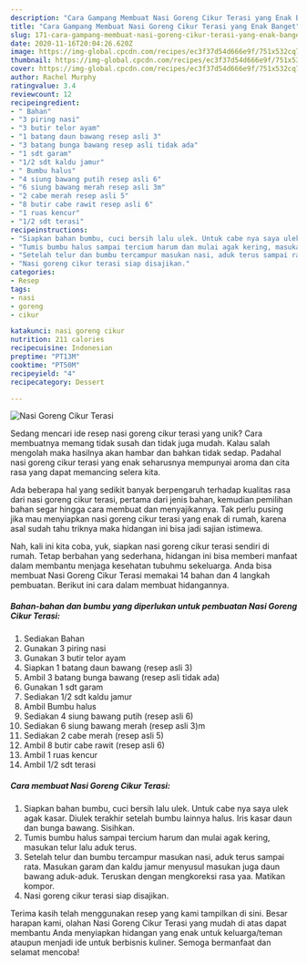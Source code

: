 ```yaml
---
description: "Cara Gampang Membuat Nasi Goreng Cikur Terasi yang Enak Banget"
title: "Cara Gampang Membuat Nasi Goreng Cikur Terasi yang Enak Banget"
slug: 171-cara-gampang-membuat-nasi-goreng-cikur-terasi-yang-enak-banget
date: 2020-11-16T20:04:26.620Z
image: https://img-global.cpcdn.com/recipes/ec3f37d54d666e9f/751x532cq70/nasi-goreng-cikur-terasi-foto-resep-utama.jpg
thumbnail: https://img-global.cpcdn.com/recipes/ec3f37d54d666e9f/751x532cq70/nasi-goreng-cikur-terasi-foto-resep-utama.jpg
cover: https://img-global.cpcdn.com/recipes/ec3f37d54d666e9f/751x532cq70/nasi-goreng-cikur-terasi-foto-resep-utama.jpg
author: Rachel Murphy
ratingvalue: 3.4
reviewcount: 12
recipeingredient:
- " Bahan"
- "3 piring nasi"
- "3 butir telor ayam"
- "1 batang daun bawang resep asli 3"
- "3 batang bunga bawang resep asli tidak ada"
- "1 sdt garam"
- "1/2 sdt kaldu jamur"
- " Bumbu halus"
- "4 siung bawang putih resep asli 6"
- "6 siung bawang merah resep asli 3m"
- "2 cabe merah resep asli 5"
- "8 butir cabe rawit resep asli 6"
- "1 ruas kencur"
- "1/2 sdt terasi"
recipeinstructions:
- "Siapkan bahan bumbu, cuci bersih lalu ulek. Untuk cabe nya saya ulek agak kasar. Diulek terakhir setelah bumbu lainnya halus. Iris kasar daun dan bunga bawang. Sisihkan."
- "Tumis bumbu halus sampai tercium harum dan mulai agak kering, masukan telur lalu aduk terus."
- "Setelah telur dan bumbu tercampur masukan nasi, aduk terus sampai rata. Masukan garam dan kaldu jamur menyusul masukan juga daun bawang aduk-aduk. Teruskan dengan mengkoreksi rasa yaa. Matikan kompor."
- "Nasi goreng cikur terasi siap disajikan."
categories:
- Resep
tags:
- nasi
- goreng
- cikur

katakunci: nasi goreng cikur 
nutrition: 211 calories
recipecuisine: Indonesian
preptime: "PT13M"
cooktime: "PT50M"
recipeyield: "4"
recipecategory: Dessert

---
```



![Nasi Goreng Cikur Terasi](https://img-global.cpcdn.com/recipes/ec3f37d54d666e9f/751x532cq70/nasi-goreng-cikur-terasi-foto-resep-utama.jpg)

Sedang mencari ide resep nasi goreng cikur terasi yang unik? Cara membuatnya memang tidak susah dan tidak juga mudah. Kalau salah mengolah maka hasilnya akan hambar dan bahkan tidak sedap. Padahal nasi goreng cikur terasi yang enak seharusnya mempunyai aroma dan cita rasa yang dapat memancing selera kita.



Ada beberapa hal yang sedikit banyak berpengaruh terhadap kualitas rasa dari nasi goreng cikur terasi, pertama dari jenis bahan, kemudian pemilihan bahan segar hingga cara membuat dan menyajikannya. Tak perlu pusing jika mau menyiapkan nasi goreng cikur terasi yang enak di rumah, karena asal sudah tahu triknya maka hidangan ini bisa jadi sajian istimewa.


Nah, kali ini kita coba, yuk, siapkan nasi goreng cikur terasi sendiri di rumah. Tetap berbahan yang sederhana, hidangan ini bisa memberi manfaat dalam membantu menjaga kesehatan tubuhmu sekeluarga. Anda bisa membuat Nasi Goreng Cikur Terasi memakai 14 bahan dan 4 langkah pembuatan. Berikut ini cara dalam membuat hidangannya.

<!--inarticleads1-->

##### Bahan-bahan dan bumbu yang diperlukan untuk pembuatan Nasi Goreng Cikur Terasi:

1. Sediakan  Bahan
1. Gunakan 3 piring nasi
1. Gunakan 3 butir telor ayam
1. Siapkan 1 batang daun bawang (resep asli 3)
1. Ambil 3 batang bunga bawang (resep asli tidak ada)
1. Gunakan 1 sdt garam
1. Sediakan 1/2 sdt kaldu jamur
1. Ambil  Bumbu halus
1. Sediakan 4 siung bawang putih (resep asli 6)
1. Sediakan 6 siung bawang merah (resep asli 3)m
1. Sediakan 2 cabe merah (resep asli 5)
1. Ambil 8 butir cabe rawit (resep asli 6)
1. Ambil 1 ruas kencur
1. Ambil 1/2 sdt terasi




<!--inarticleads2-->

##### Cara membuat Nasi Goreng Cikur Terasi:

1. Siapkan bahan bumbu, cuci bersih lalu ulek. Untuk cabe nya saya ulek agak kasar. Diulek terakhir setelah bumbu lainnya halus. Iris kasar daun dan bunga bawang. Sisihkan.
1. Tumis bumbu halus sampai tercium harum dan mulai agak kering, masukan telur lalu aduk terus.
1. Setelah telur dan bumbu tercampur masukan nasi, aduk terus sampai rata. Masukan garam dan kaldu jamur menyusul masukan juga daun bawang aduk-aduk. Teruskan dengan mengkoreksi rasa yaa. Matikan kompor.
1. Nasi goreng cikur terasi siap disajikan.




Terima kasih telah menggunakan resep yang kami tampilkan di sini. Besar harapan kami, olahan Nasi Goreng Cikur Terasi yang mudah di atas dapat membantu Anda menyiapkan hidangan yang enak untuk keluarga/teman ataupun menjadi ide untuk berbisnis kuliner. Semoga bermanfaat dan selamat mencoba!
